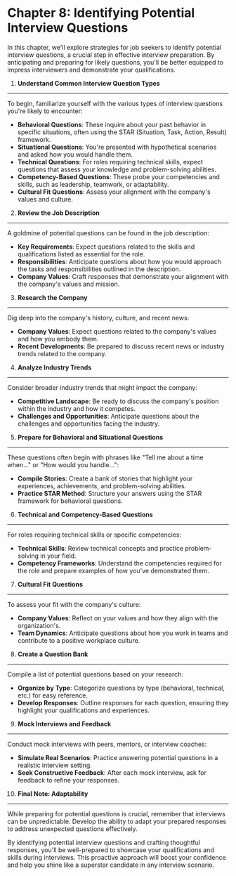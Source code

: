 Chapter 8: Identifying Potential Interview Questions
====================================================

In this chapter, we'll explore strategies for job seekers to identify potential interview questions, a crucial step in effective interview preparation. By anticipating and preparing for likely questions, you'll be better equipped to impress interviewers and demonstrate your qualifications.

1. **Understand Common Interview Question Types**
-------------------------------------------------

To begin, familiarize yourself with the various types of interview questions you're likely to encounter:

* **Behavioral Questions**: These inquire about your past behavior in specific situations, often using the STAR (Situation, Task, Action, Result) framework.
* **Situational Questions**: You're presented with hypothetical scenarios and asked how you would handle them.
* **Technical Questions**: For roles requiring technical skills, expect questions that assess your knowledge and problem-solving abilities.
* **Competency-Based Questions**: These probe your competencies and skills, such as leadership, teamwork, or adaptability.
* **Cultural Fit Questions**: Assess your alignment with the company's values and culture.

2. **Review the Job Description**
---------------------------------

A goldmine of potential questions can be found in the job description:

* **Key Requirements**: Expect questions related to the skills and qualifications listed as essential for the role.
* **Responsibilities**: Anticipate questions about how you would approach the tasks and responsibilities outlined in the description.
* **Company Values**: Craft responses that demonstrate your alignment with the company's values and mission.

3. **Research the Company**
---------------------------

Dig deep into the company's history, culture, and recent news:

* **Company Values**: Expect questions related to the company's values and how you embody them.
* **Recent Developments**: Be prepared to discuss recent news or industry trends related to the company.

4. **Analyze Industry Trends**
------------------------------

Consider broader industry trends that might impact the company:

* **Competitive Landscape**: Be ready to discuss the company's position within the industry and how it competes.
* **Challenges and Opportunities**: Anticipate questions about the challenges and opportunities facing the industry.

5. **Prepare for Behavioral and Situational Questions**
-------------------------------------------------------

These questions often begin with phrases like "Tell me about a time when..." or "How would you handle...":

* **Compile Stories**: Create a bank of stories that highlight your experiences, achievements, and problem-solving abilities.
* **Practice STAR Method**: Structure your answers using the STAR framework for behavioral questions.

6. **Technical and Competency-Based Questions**
-----------------------------------------------

For roles requiring technical skills or specific competencies:

* **Technical Skills**: Review technical concepts and practice problem-solving in your field.
* **Competency Frameworks**: Understand the competencies required for the role and prepare examples of how you've demonstrated them.

7. **Cultural Fit Questions**
-----------------------------

To assess your fit with the company's culture:

* **Company Values**: Reflect on your values and how they align with the organization's.
* **Team Dynamics**: Anticipate questions about how you work in teams and contribute to a positive workplace culture.

8. **Create a Question Bank**
-----------------------------

Compile a list of potential questions based on your research:

* **Organize by Type**: Categorize questions by type (behavioral, technical, etc.) for easy reference.
* **Develop Responses**: Outline responses for each question, ensuring they highlight your qualifications and experiences.

9. **Mock Interviews and Feedback**
-----------------------------------

Conduct mock interviews with peers, mentors, or interview coaches:

* **Simulate Real Scenarios**: Practice answering potential questions in a realistic interview setting.
* **Seek Constructive Feedback**: After each mock interview, ask for feedback to refine your responses.

10. **Final Note: Adaptability**
--------------------------------

While preparing for potential questions is crucial, remember that interviews can be unpredictable. Develop the ability to adapt your prepared responses to address unexpected questions effectively.

By identifying potential interview questions and crafting thoughtful responses, you'll be well-prepared to showcase your qualifications and skills during interviews. This proactive approach will boost your confidence and help you shine like a superstar candidate in any interview scenario.
